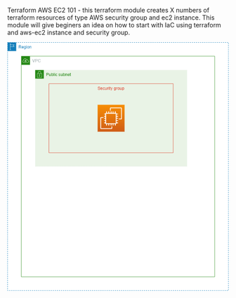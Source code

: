 Terraform AWS EC2 101 - this terraform module creates X numbers of terraform resources of type AWS security group and ec2 instance. This module will give beginers an idea on how to start with IaC using terraform and aws-ec2 instance and security group.

![My draw.io Diagram](./schema.png)

